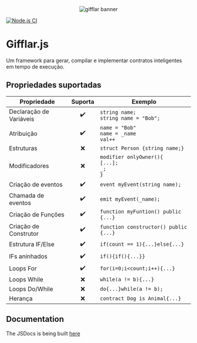 <div align="center">
    <img src="https://i.imgur.com/mwbuYqE.png" alt="gifflar banner"/>
</div>

[![Node.js CI](https://github.com/GifflarJS-Framework/gifflar-library/actions/workflows/tests.yml/badge.svg)](https://github.com/GifflarJS-Framework/gifflar-library/actions/workflows/tests.yml)

# Gifflar.js

Um framework para gerar, compilar e implementar contratos inteligentes em tempo de execução.

## Propriedades suportadas

| Propriedade             |      Suporta       | Exemplo                                               |
| ----------------------- | :----------------: | ----------------------------------------------------- |
| Declaração de Variáveis | :heavy_check_mark: | `string name;`<br/> `string name = "Bob";`            |
| Atribuição              | :heavy_check_mark: | `name = "Bob"`<br/> `name = _name`<br/> `val++`       |
| Estruturas              |        :x:         | `struct Person {string name;}`                        |
| Modificadores           |        :x:         | `modifier onlyOwner(){`<br/>`[...];`<br/>`_;`<br/>`}` |
| Criação de eventos      | :heavy_check_mark: | `event myEvent(string name);`                         |
| Chamada de eventos      | :heavy_check_mark: | `emit myEvent(_name);`                                |
| Criação de Funções      | :heavy_check_mark: | `function myFuntion() public {...}`                   |
| Criação de Construtor   | :heavy_check_mark: | `function constructor() public {...}`                 |
| Estrutura IF/Else       | :heavy_check_mark: | `if(count == 1){...}else{...}`                        |
| IFs aninhados           | :heavy_check_mark: | `if(){if(){...}}`                                     |
| Loops For               | :heavy_check_mark: | `for(i=0;i<count;i++){...}`                           |
| Loops While             |        :x:         | `while(a != b){...}`                                  |
| Loops Do/While          |        :x:         | `do{...}while(a != b);`                               |
| Herança                 |        :x:         | `contract Dog is Animal{...}`                         |

## Documentation

The JSDocs is being built [here](https://gifflarsuite.gitlab.io/gifflar/docs/gifflar/1.0.0/index.html)
